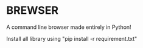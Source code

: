 # BREWSER
A command line browser made entirely in Python!

Install all library using "pip install -r requirement.txt"
